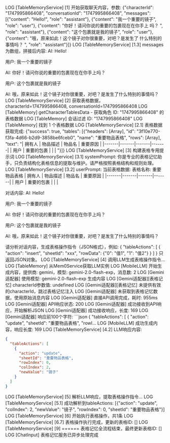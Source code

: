  LOG  [TableMemoryService] [1] 开始获取聊天内容，参数: {"characterId": "1747995866408", "conversationId": "1747995866408", "messages": [{"content": "Hello!", "role": "assistant"}, {"content": "我一个重要的镜子", "role": "user"}, {"content": "你好！请问你说的重要的包裹现在在你手上
吗？
", "role": "assistant"}, {"content": "这个包裹就是我的镜子", "role": "user"}, {"content": "哦，原来如此！这个镜子对你很重要，对吧？是发生了 
什么特别的事情吗？
", "role": "assistant"}]}
 LOG  [TableMemoryService] [1.3] messages为数组，拼接后内容:
AI: Hello!

用户: 我一个重要的镜子

AI: 你好！请问你说的重要的包裹现在在你手上吗？


用户: 这个包裹就是我的镜子

AI: 哦，原来如此！这个镜子对你很重要，对吧？是发生了什么特别的事情吗？
 LOG  [TableMemoryService] [2] 获取表格数据，characterId=1747995866408, conversationId=1747995866408
 LOG  [TableMemory] getCharacterTablesData - 获取角色 ID: "1747995866408" 的表格数据
 LOG  [TableMemory] 会话过滤 ID: "1747995866408"
 LOG  [TableMemory] 找到 1 个表格数据
 LOG  [TableMemoryService] [2.1] 表格数据获取完成: {"success": true, "tables": [{"headers": [Array], "id": "3f10e770-f3fa-4d66-b2d9-3858be6fceb0", "name": "重要物品表格", "rows": [Array], "text": "| 拥有人   | 物品描述  | 物品名   | 重要原因  |
|-------|-------|-------|-------|
| 用户    | 重要的包裹 |       |       |
"}]}
 LOG  [TableMemoryService] [3] 构建表格专用提示词
 LOG  [TableMemoryService] [3.1] systemPrompt:
你是专业的表格记忆助手，只负责结构化表格信息的提取与维护。请严格按照表格结构和规则处理。
 LOG  [TableMemoryService] [3.2] userPrompt:
当前表格数据:
表格名称: 重要物品表格
| 拥有人   | 物品描述  | 物品名   | 重要原因  |
|-------|-------|-------|-------|
| 用户    | 重要的包裹 |       |       |


对话内容:
AI: Hello!

用户: 我一个重要的镜子

AI: 你好！请问你说的重要的包裹现在在你手上吗？


用户: 这个包裹就是我的镜子

AI: 哦，原来如此！这个镜子对你很重要，对吧？是发生了什么特别的事情吗？


请分析对话内容，生成表格操作指令（JSON格式），例如:
{
  "tableActions": [
    {
      "action": "insert",
      "sheetId": "xxx",
      "rowData": {"0": "值1", "1": "值2"}
    }
  ]
}
只返回JSON对象。
 LOG  [TableMemoryService] [4] 调用LLM生成表格操作指令...
 LOG  [TableMemory] 从Mem0Service获取LLM实例
 LOG  [MobileLLM] 开始生成内容，提供商: gemini，模型: gemini-2.0-flash-exp，消息数: 2
 LOG  [Gemini适配器] 使用模型: gemini-2.0-flash-exp 生成内容
 LOG  [Gemini适配器][表格记忆] characterId参数值: undefined
 LOG  [Gemini适配器][表格记忆] 未提供有效的characterId，跳过表格记忆注入
 LOG  [Gemini适配器] 未获取到表格记忆数据，使用原始消息内容
 LOG  [Gemini适配器] 直接API调用完成，耗时: 955ms
 LOG  [Gemini适配器] API响应状态: 200
 LOG  [Gemini适配器] 成功接收到API响应，开始解析JSON
 LOG  [Gemini适配器] 成功接收响应，长度: 169
 LOG  [Gemini适配器] 响应前100个字符: ```json
{
  "tableActions": [
    {
      "action": "update",
      "sheetId": "重要物品表格",
      "rowI...
 LOG  [MobileLLM] 成功生成内容，响应长度: 169
 LOG  [TableMemoryService] [4.2] LLM响应内容:
```json
{
  "tableActions": [
    {
      "action": "update",
      "sheetId": "重要物品表格",
      "rowIndex": 0,
      "colIndex": 2,
      "newValue": "镜子"
    }
  ]
}
```
 LOG  [TableMemoryService] [5] 解析LLM响应，提取表格操作指令...
 LOG  [TableMemoryService] [5.1] 成功解析到tableActions: [{"action": "update", "colIndex": 2, "newValue": "镜子", "rowIndex": 0, "sheetId": 
"重要物品表格"}]
 LOG  [TableMemoryService] [6] 开始执行表格操作，共1条
 LOG  [TableMemoryService] [6.7] 表格操作执行完成，更新的表格ID: []
 LOG  [TableMemoryService] [9] ====== 表格记忆全流程结束，最终更新表格ID: []
 LOG  [ChatInput] 表格记忆服务已异步处理完成
